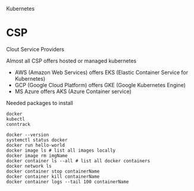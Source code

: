 Kubernetes

# CSP
Clout Service Providers

Almost all CSP offers hosted or managed kubernetes
* AWS (Amazon Web Services) offers EKS (Elastic Container Service for Kubernetes)
* GCP (Google Cloud Platform) offers GKE (Google Kubernetes Engine)
* MS Azure offers AKS (Azure Container service)




Needed packages to install
```
docker
kubectl
conntrack
```

```
docker --version
systemctl status docker
docker run hello-world
docker image ls # list all images locally
docker image rm imgName
docker container ls --all # list all docker containers
docker network ls
docker container stop containerName 
docker container kill containerName
docker container logs --tail 100 containerName
```


